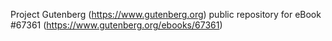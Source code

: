 Project Gutenberg (https://www.gutenberg.org) public repository for eBook #67361 (https://www.gutenberg.org/ebooks/67361)
